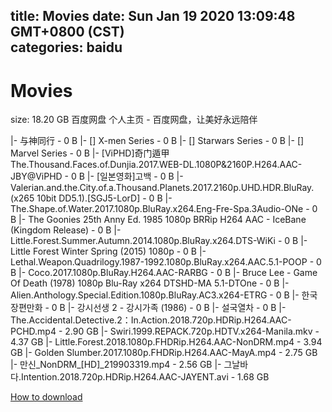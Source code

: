 
title: Movies
date: Sun Jan 19 2020 13:09:48 GMT+0800 (CST)    
categories: baidu
---

# Movies
size: 18.20 GB
 百度网盘 个人主页 - 百度网盘，让美好永远陪伴
 
|- 与神同行 - 0 B
|- [] X-men Series - 0 B
|- [] Starwars Series - 0 B
|- [] Marvel Series - 0 B
|- [ViPHD]奇门遁甲 The.Thousand.Faces.of.Dunjia.2017.WEB-DL.1080P&2160P.H264.AAC-JBY@ViPHD - 0 B
|- [일본영화]고백 - 0 B
|- Valerian.and.the.City.of.a.Thousand.Planets.2017.2160p.UHD.HDR.BluRay.(x265 10bit DD5.1).[SGJ5-LorD] - 0 B
|- The.Shape.of.Water.2017.1080p.BluRay.x264.Eng-Fre-Spa.3Audio-ONe - 0 B
|- The Goonies 25th Anny Ed. 1985 1080p BRRip H264 AAC - IceBane (Kingdom Release) - 0 B
|- Little.Forest.Summer.Autumn.2014.1080p.BluRay.x264.DTS-WiKi - 0 B
|- Little Forest Winter Spring (2015) 1080p - 0 B
|- Lethal.Weapon.Quadrilogy.1987-1992.1080p.BluRay.x264.AAC.5.1-POOP - 0 B
|- Coco.2017.1080p.BluRay.H264.AAC-RARBG - 0 B
|- Bruce Lee - Game Of Death (1978) 1080p Blu-Ray x264 DTSHD-MA 5.1-DTOne - 0 B
|- Alien.Anthology.Special.Edition.1080p.BluRay.AC3.x264-ETRG - 0 B
|- 한국장편만화 - 0 B
|- 강시선생 2 - 강시가족 (1986) - 0 B
|- 설국열차 - 0 B
|- The.Accidental.Detective.2：In.Action.2018.720p.HDRip.H264.AAC-PCHD.mp4 - 2.90 GB
|- Swiri.1999.REPACK.720p.HDTV.x264-Manila.mkv - 4.37 GB
|- Little.Forest.2018.1080p.FHDRip.H264.AAC-NonDRM.mp4 - 3.94 GB
|- Golden Slumber.2017.1080p.FHDRip.H264.AAC-MayA.mp4 - 2.75 GB
|- 만신_NonDRM_[HD]_219903319.mp4 - 2.56 GB
|- 그날바다.Intention.2018.720p.HDRip.H264.AAC-JAYENT.avi - 1.68 GB

[How to download](https://bpcam.bemobtrk.com/go/2ceec3aa-1ca2-46d6-b9ff-aaa5c184517c?jno=914)